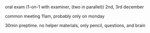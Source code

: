 
oral exam (1-on-1 with examiner, (two in parallel))
2nd, 3rd december

common meeting 11am, probably only on monday

30min preptime. no helper materials, only pencil, questions, and brain




